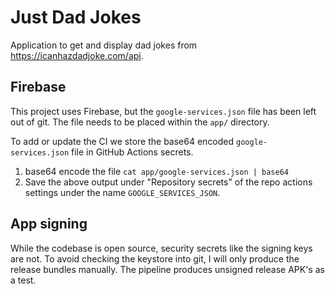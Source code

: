 # Just Dad Jokes

Application to get and display dad jokes from https://icanhazdadjoke.com/api.

## Firebase

This project uses Firebase, but the `google-services.json` file has been left out of git.
The file needs to be placed within the `app/` directory.

To add or update the CI we store the base64 encoded `google-services.json` file in GitHub Actions secrets.

1. base64 encode the file `cat app/google-services.json | base64`
2. Save the above output under "Repository secrets" of the repo actions settings under the name `GOOGLE_SERVICES_JSON`.

## App signing

While the codebase is open source, security secrets like the signing keys are not.
To avoid checking the keystore into git, I will only produce the release bundles manually.
The pipeline produces unsigned release APK's as a test. 

